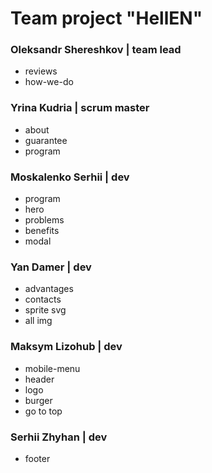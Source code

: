# Team project "HellEN"
### Oleksandr Shereshkov  | team lead
- reviews
- how-we-do
### Yrina Kudria  | scrum master
- about
- guarantee
- program
### Moskalenko Serhii | dev
- program
- hero
- problems
- benefits
- modal
### Yan Damer  | dev
- advantages
- contacts
- sprite svg
- all img
### Maksym Lizohub | dev
- mobile-menu
- header
- logo
- burger
- go to top
### Serhii Zhyhan | dev
- footer
